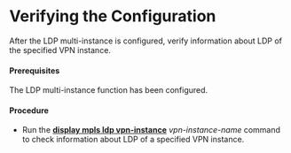 Verifying the Configuration
===========================

After the LDP multi-instance is configured, verify information about LDP of the specified VPN instance.

#### Prerequisites

The LDP multi-instance function has been configured.
#### Procedure

* Run the [**display mpls ldp vpn-instance**](cmdqueryname=display+mpls+ldp+vpn-instance) *vpn-instance-name* command to check information about LDP of a specified VPN instance.